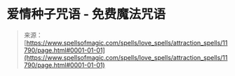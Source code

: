 <!--yml

类别：未分类

日期：2024-06-12 18:49:16

-->

# 爱情种子咒语 - 免费魔法咒语

> 来源：[https://www.spellsofmagic.com/spells/love_spells/attraction_spells/11790/page.html#0001-01-01](https://www.spellsofmagic.com/spells/love_spells/attraction_spells/11790/page.html#0001-01-01)
